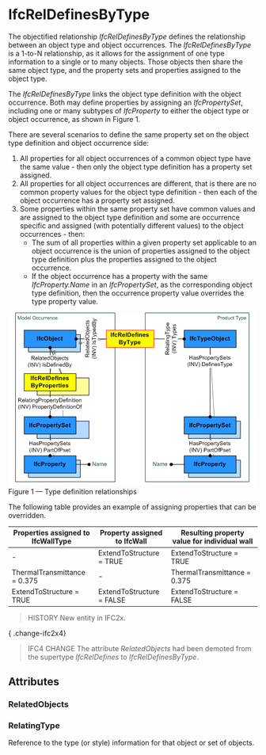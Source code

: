 # IfcRelDefinesByType

The objectified relationship _IfcRelDefinesByType_ defines the relationship between an object type and object occurrences. The _IfcRelDefinesByType_ is a 1-to-N relationship, as it allows for the assignment of one type information to a single or to many objects. Those objects then share the same object type, and the property sets and properties assigned to the object type.

The _IfcRelDefinesByType_ links the object type definition with the object occurrence. Both may define properties by assigning an _IfcPropertySet_, including one or many subtypes of _IfcProperty_ to either the object type or object occurrence, as shown in Figure 1.

There are several scenarios to define the same property set on the object type definition and object occurrence side:

1. All properties for all object occurrences of a common object type have the same value - then only the object type definition has a property set assigned.
2. All properties for all object occurrences are different, that is there are no common property values for the object type definition - then each of the object occurrence has a property set assigned.
3. Some properties within the same property set have common values and are assigned to the object type definition and some are occurrence specific and assigned (with potentially different values) to the object occurrences - then: 
    * The sum of all properties within a given property set applicable to an object occurrence is the union of properties assigned to the object type definition plus the properties assigned to the object occurrence.
    * If the object occurrence has a property with the same _IfcProperty.Name_ in an _IfcPropertySet_, as the corresponding object type definition, then the occurrence property value overrides the type property value. 

![instance diagram](../../../../figures/ifcreldefinesbytype_fig-1.png)
Figure 1 &mdash; Type definition relationships

The following table provides an example of assigning properties that can be overridden.

Properties assigned to IfcWallType | Property assigned to IfcWall  | Resulting property value for individual wall
--- | --- | ---
- | ExtendToStructure = TRUE | ExtendToStructure = TRUE
ThermalTransmittance = 0.375 | - | ThermalTransmittance = 0.375
ExtendToStructure = TRUE | ExtendToStructure = FALSE | ExtendToStructure = FALSE

> HISTORY  New entity in IFC2x.

{ .change-ifc2x4}
> IFC4 CHANGE  The attribute _RelatedObjects_ had been demoted from the supertype _IfcRelDefines_ to _IfcRelDefinesByType_.

## Attributes

### RelatedObjects


### RelatingType
Reference to the type (or style) information for that object or set of objects.
